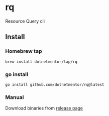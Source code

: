 # rq

Resource Query cli

## Install

### Homebrew tap

```console
brew install dotnetmentor/tap/rq
```

### go install

```console
go install github.com/dotnetmentor/rq@latest
```

### Manual

Download binaries from [release page](https://github.com/dotnetmentor/rq/releases)
